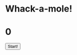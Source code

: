 <html lang="en">
<head>
  <meta charset="UTF-8">
  <title>Whack A Mole!</title>
  <link href='https://fonts.googleapis.com/css?family=Amatic+SC:400,700' rel='stylesheet' type='text/css'>
  <link rel="stylesheet" href="Whack-A-Mole/style.css">
</head>
<body>
  
  <h1>Whack-a-mole!</h1>
  <h1 class="score"> 0</h1>
  <div class = "start">
  <button onClick="startGame()">Start!</button>
  </div>

  <div class="game">
    <div class="hole hole1">
      <div class="mole"></div>
    </div>
    <div class="hole hole2">
      <div class="mole"></div>
    </div>
    <div class="hole hole3">
      <div class="mole"></div>
    </div>
    <div class="hole hole4">
      <div class="mole"></div>
    </div>
    <div class="hole hole5">
      <div class="mole"></div>
    </div>
    <div class="hole hole6">
      <div class="mole"></div>
    </div>
  <div class="hole hole7">
    <div class="mole"></div>
  </div>
  <div class="hole hole8">
    <div class="mole"></div>
  </div>
  <div class="hole hole9">
    <div class="mole"></div>
  </div>
</div>

<script src="script.js"></script>
</body>
</html>